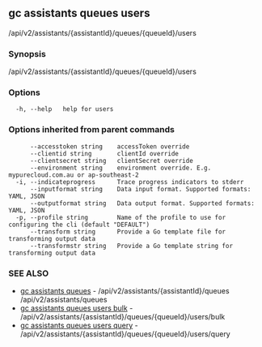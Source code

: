 ## gc assistants queues users

/api/v2/assistants/{assistantId}/queues/{queueId}/users

### Synopsis

/api/v2/assistants/{assistantId}/queues/{queueId}/users

### Options

```
  -h, --help   help for users
```

### Options inherited from parent commands

```
      --accesstoken string    accessToken override
      --clientid string       clientId override
      --clientsecret string   clientSecret override
      --environment string    environment override. E.g. mypurecloud.com.au or ap-southeast-2
  -i, --indicateprogress      Trace progress indicators to stderr
      --inputformat string    Data input format. Supported formats: YAML, JSON
      --outputformat string   Data output format. Supported formats: YAML, JSON
  -p, --profile string        Name of the profile to use for configuring the cli (default "DEFAULT")
      --transform string      Provide a Go template file for transforming output data
      --transformstr string   Provide a Go template string for transforming output data
```

### SEE ALSO

* [gc assistants queues](gc_assistants_queues.html)	 - /api/v2/assistants/{assistantId}/queues /api/v2/assistants/queues
* [gc assistants queues users bulk](gc_assistants_queues_users_bulk.html)	 - /api/v2/assistants/{assistantId}/queues/{queueId}/users/bulk
* [gc assistants queues users query](gc_assistants_queues_users_query.html)	 - /api/v2/assistants/{assistantId}/queues/{queueId}/users/query


